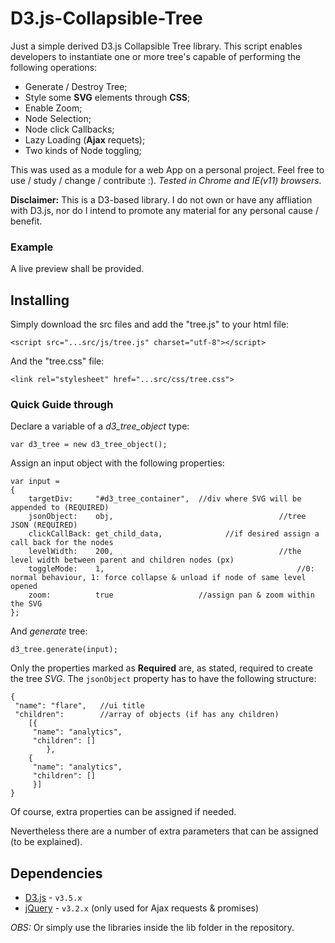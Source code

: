 # D3.js-Collapsible-Tree
Just a simple derived D3.js Collapsible Tree library. This script enables developers to instantiate one or more tree's capable of performing the following operations:
* Generate / Destroy Tree;
* Style some **SVG** elements through **CSS**;
* Enable Zoom;
* Node Selection;
* Node click Callbacks;
* Lazy Loading (**Ajax** requets);
* Two kinds of Node toggling;

This was used as a module for a web App on a personal project. Feel free to use / study / change / contribute :).
*Tested in Chrome and IE(v11) browsers.*

**Disclaimer:** This is a D3-based library. I do not own or have any affliation with D3.js, nor do I intend to promote any material for any personal cause / benefit.

### Example

A live preview shall be provided.

## Installing

Simply download the src files and add the "tree.js" to your html file:

```
<script src="...src/js/tree.js" charset="utf-8"></script> 
```

And the "tree.css" file:
```
<link rel="stylesheet" href="...src/css/tree.css">
```

### Quick Guide through

Declare a variable of a *d3_tree_object* type:

```
var d3_tree = new d3_tree_object();
```

Assign an input object with the following properties:

```
var input = 
{
	targetDiv:     "#d3_tree_container",  //div where SVG will be appended to (REQUIRED)
	jsonObject:    obj,										//tree JSON (REQUIRED)
	clickCallBack: get_child_data,				//if desired assign a call back for the nodes
	levelWidth:    200,										//the level width between parent and children nodes (px)
	toggleMode:    1,											//0: normal behaviour, 1: force collapse & unload if node of same level opened
	zoom:          true                   //assign pan & zoom within the SVG
};
```
And *generate* tree:

```
d3_tree.generate(input);
```

Only the properties marked as **Required** are, as stated, required to create the tree *SVG*.
The ```jsonObject``` property has to have the following structure:
```
{
 "name": "flare",   //ui title
 "children":        //array of objects (if has any children)
	[{    
	 "name": "analytics",
	 "children": [] 
		},
	{
	 "name": "analytics",
	 "children": []
	 }]
}
```
Of course, extra properties can be assigned if needed.

Nevertheless there are a number of extra parameters that can be assigned (to be explained).

## Dependencies

* [D3.js](https://github.com/d3/d3/releases/tag/v3.5.17) - ```v3.5.x```
* [jQuery](https://jquery.com/download/) - ```v3.2.x``` (only used for Ajax requests & promises)

*OBS:* Or simply use the libraries inside the lib folder in the repository.